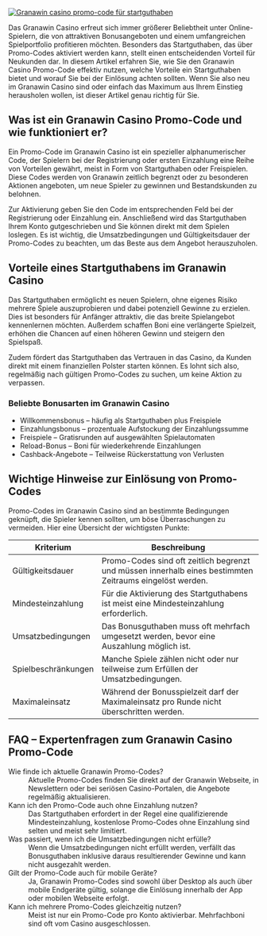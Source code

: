 [![Granawin casino promo-code für startguthaben](https://123-caf.pages.dev/gitsignup.png)](https://vrmoo.ru/Bt82HjjY)

<p>Das Granawin Casino erfreut sich immer größerer Beliebtheit unter Online-Spielern, die von attraktiven Bonusangeboten und einem umfangreichen Spielportfolio profitieren möchten. Besonders das Startguthaben, das über Promo-Codes aktiviert werden kann, stellt einen entscheidenden Vorteil für Neukunden dar. In diesem Artikel erfahren Sie, wie Sie den Granawin Casino Promo-Code effektiv nutzen, welche Vorteile ein Startguthaben bietet und worauf Sie bei der Einlösung achten sollten. Wenn Sie also neu im Granawin Casino sind oder einfach das Maximum aus Ihrem Einstieg herausholen wollen, ist dieser Artikel genau richtig für Sie.</p>  <h2>Was ist ein Granawin Casino Promo-Code und wie funktioniert er?</h2> <p>Ein Promo-Code im Granawin Casino ist ein spezieller alphanumerischer Code, der Spielern bei der Registrierung oder ersten Einzahlung eine Reihe von Vorteilen gewährt, meist in Form von Startguthaben oder Freispielen. Diese Codes werden von Granawin zeitlich begrenzt oder zu besonderen Aktionen angeboten, um neue Spieler zu gewinnen und Bestandskunden zu belohnen.</p> <p>Zur Aktivierung geben Sie den Code im entsprechenden Feld bei der Registrierung oder Einzahlung ein. Anschließend wird das Startguthaben Ihrem Konto gutgeschrieben und Sie können direkt mit dem Spielen loslegen. Es ist wichtig, die Umsatzbedingungen und Gültigkeitsdauer der Promo-Codes zu beachten, um das Beste aus dem Angebot herauszuholen.</p>  <h2>Vorteile eines Startguthabens im Granawin Casino</h2> <p>Das Startguthaben ermöglicht es neuen Spielern, ohne eigenes Risiko mehrere Spiele auszuprobieren und dabei potenziell Gewinne zu erzielen. Dies ist besonders für Anfänger attraktiv, die das breite Spielangebot kennenlernen möchten. Außerdem schaffen Boni eine verlängerte Spielzeit, erhöhen die Chancen auf einen höheren Gewinn und steigern den Spielspaß.</p> <p>Zudem fördert das Startguthaben das Vertrauen in das Casino, da Kunden direkt mit einem finanziellen Polster starten können. Es lohnt sich also, regelmäßig nach gültigen Promo-Codes zu suchen, um keine Aktion zu verpassen.</p>  <h3>Beliebte Bonusarten im Granawin Casino</h3> <ul>   <li>Willkommensbonus – häufig als Startguthaben plus Freispiele</li>   <li>Einzahlungsbonus – prozentuale Aufstockung der Einzahlungssumme</li>   <li>Freispiele – Gratisrunden auf ausgewählten Spielautomaten</li>   <li>Reload-Bonus – Boni für wiederkehrende Einzahlungen</li>   <li>Cashback-Angebote – Teilweise Rückerstattung von Verlusten</li> </ul>  <h2>Wichtige Hinweise zur Einlösung von Promo-Codes</h2> <p>Promo-Codes im Granawin Casino sind an bestimmte Bedingungen geknüpft, die Spieler kennen sollten, um böse Überraschungen zu vermeiden. Hier eine Übersicht der wichtigsten Punkte:</p> <table>   <thead>     <tr>       <th>Kriterium</th>       <th>Beschreibung</th>     </tr>   </thead>   <tbody>     <tr>       <td>Gültigkeitsdauer</td>       <td>Promo-Codes sind oft zeitlich begrenzt und müssen innerhalb eines bestimmten Zeitraums eingelöst werden.</td>     </tr>     <tr>       <td>Mindesteinzahlung</td>       <td>Für die Aktivierung des Startguthabens ist meist eine Mindesteinzahlung erforderlich.</td>     </tr>     <tr>       <td>Umsatzbedingungen</td>       <td>Das Bonusguthaben muss oft mehrfach umgesetzt werden, bevor eine Auszahlung möglich ist.</td>     </tr>     <tr>       <td>Spielbeschränkungen</td>       <td>Manche Spiele zählen nicht oder nur teilweise zum Erfüllen der Umsatzbedingungen.</td>     </tr>     <tr>       <td>Maximaleinsatz</td>       <td>Während der Bonusspielzeit darf der Maximaleinsatz pro Runde nicht überschritten werden.</td>     </tr>   </tbody> </table>  <h2>FAQ – Expertenfragen zum Granawin Casino Promo-Code</h2> <dl>   <dt>Wie finde ich aktuelle Granawin Promo-Codes?</dt>   <dd>Aktuelle Promo-Codes finden Sie direkt auf der Granawin Webseite, in Newslettern oder bei seriösen Casino-Portalen, die Angebote regelmäßig aktualisieren.</dd>    <dt>Kann ich den Promo-Code auch ohne Einzahlung nutzen?</dt>   <dd>Das Startguthaben erfordert in der Regel eine qualifizierende Mindesteinzahlung, kostenlose Promo-Codes ohne Einzahlung sind selten und meist sehr limitiert.</dd>    <dt>Was passiert, wenn ich die Umsatzbedingungen nicht erfülle?</dt>   <dd>Wenn die Umsatzbedingungen nicht erfüllt werden, verfällt das Bonusguthaben inklusive daraus resultierender Gewinne und kann nicht ausgezahlt werden.</dd>    <dt>Gilt der Promo-Code auch für mobile Geräte?</dt>   <dd>Ja, Granawin Promo-Codes sind sowohl über Desktop als auch über mobile Endgeräte gültig, solange die Einlösung innerhalb der App oder mobilen Webseite erfolgt.</dd>    <dt>Kann ich mehrere Promo-Codes gleichzeitig nutzen?</dt>   <dd>Meist ist nur ein Promo-Code pro Konto aktivierbar. Mehrfachboni sind oft vom Casino ausgeschlossen.</dd> </dl>